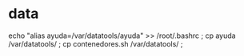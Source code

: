 # data
echo "alias ayuda=/var/datatools/ayuda" >> /root/.bashrc  ;
cp ayuda /var/datatools/ ;
cp contenedores.sh /var/datatools/ ;
